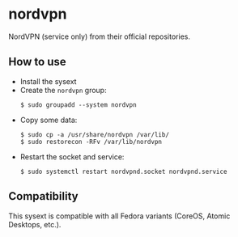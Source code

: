 # nordvpn

NordVPN (service only) from their official repositories.

## How to use

- Install the sysext
- Create the `nordvpn` group:
  ```
  $ sudo groupadd --system nordvpn
  ```
- Copy some data:
  ```
  $ sudo cp -a /usr/share/nordvpn /var/lib/
  $ sudo restorecon -RFv /var/lib/nordvpn
  ```
- Restart the socket and service:
  ```
  $ sudo systemctl restart nordvpnd.socket nordvpnd.service
  ```

## Compatibility

This sysext is compatible with all Fedora variants (CoreOS, Atomic Desktops,
etc.).
